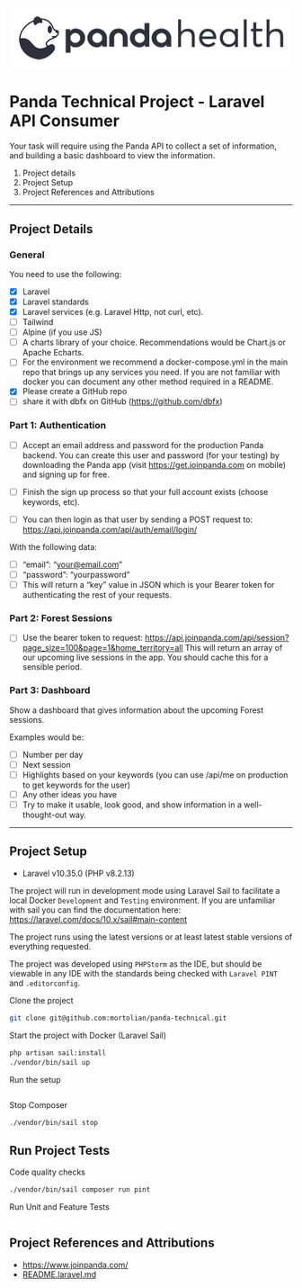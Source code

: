![horizontal-sm.webp](docs%2Fhorizontal-sm.webp)
# Panda Technical Project - Laravel API Consumer

Your task will require using the Panda API to collect a set of information, and building a
basic dashboard to view the information.

1. Project details
2. Project Setup
3. Project References and Attributions

---

## Project Details

### General

You need to use the following:

- [x] Laravel
- [x] Laravel standards 
- [x] Laravel services (e.g. Laravel Http, not curl, etc).
- [ ] Tailwind
- [ ] Alpine (if you use JS)
- [ ] A charts library of your choice. Recommendations would be Chart.js or Apache Echarts.
- [ ] For the environment we recommend a docker-compose.yml in the main repo that brings
  up any services you need. If you are not familiar with docker you can document any other
  method required in a README.
- [x] Please create a GitHub repo 
- [ ] share it with dbfx on GitHub (https://github.com/dbfx)

### Part 1: Authentication

- [ ] Accept an email address and password for the production Panda backend. You can create
  this user and password (for your testing) by downloading the Panda app (visit
  https://get.joinpanda.com on mobile) and signing up for free.

- [ ] Finish the sign up process so that your full account exists (choose keywords, etc).
- [ ] You can then login as that user by sending a POST request to: https://api.joinpanda.com/api/auth/email/login/

With the following data:

- [ ] “email”: “your@email.com”
- [ ] “password”: “yourpassword”
- [ ] This will return a “key” value in JSON which is your Bearer token for authenticating the
  rest of your requests.

### Part 2: Forest Sessions

- [ ] Use the bearer token to request: https://api.joinpanda.com/api/session?page_size=100&page=1&home_territory=all
  This will return an array of our upcoming live sessions in the app. You should cache this for a sensible period.

### Part 3: Dashboard

Show a dashboard that gives information about the upcoming Forest sessions.

Examples would be:

- [ ] Number per day
- [ ] Next session
- [ ] Highlights based on your keywords (you can use /api/me on production to get keywords for the user)
- [ ] Any other ideas you have
- [ ] Try to make it usable, look good, and show information in a well-thought-out way.

---

## Project Setup

- Laravel v10.35.0 (PHP v8.2.13)

The project will run in development mode using Laravel Sail to facilitate a local Docker `Development` and `Testing`
environment.
If you are unfamiliar with sail you can find the documentation here: https://laravel.com/docs/10.x/sail#main-content

The project runs using the latest versions or at least latest stable versions of everything requested.

The project was developed using `PHPStorm` as the IDE, but should be viewable in any IDE with the standards being checked with
`Laravel PINT` and `.editorconfig`.

Clone the project

```bash
git clone git@github.com:mortolian/panda-technical.git
```

Start the project with Docker (Laravel Sail)

```bash
php artisan sail:install
./vendor/bin/sail up
```

Run the setup

```bash
```

Stop Composer

```bash
./vendor/bin/sail stop
```

## Run Project Tests

Code quality checks

```bash
./vendor/bin/sail composer run pint
```

Run Unit and Feature Tests

```bash

```

## Project References and Attributions

- https://www.joinpanda.com/
- [README.laravel.md](docs/README.laravel.md)
